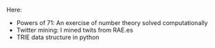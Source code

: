 Here:

- Powers of 71: An exercise of number theory solved computationally
- Twitter mining: I mined twits from RAE.es
- TRIE data structure in python
